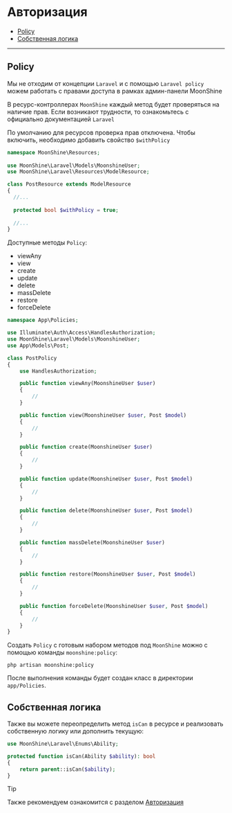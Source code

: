 # Авторизация

- [Policy](#policy)
- [Собственная логика](#is-can)

---

<a name="policy"></a>
## Policy

Мы не отходим от концепции `Laravel` и с помощью `Laravel policy` можем работать с правами доступа в рамках админ-панели MoonShine

В ресурс-контроллерах `MoonShine` каждый метод будет проверяться на наличие прав. Если возникают трудности, то ознакомьтесь с официально документацией `Laravel`

По умолчанию для ресурсов проверка прав отключена. Чтобы включить, необходимо добавить свойство `$withPolicy`

```php
namespace MoonShine\Resources;
 
use MoonShine\Laravel\Models\MoonshineUser;
use MoonShine\Laravel\Resources\ModelResource;

class PostResource extends ModelResource
{
  //...
   
  protected bool $withPolicy = true; 
   
  //...
}

```

Доступные методы `Policy`:

- viewAny
- view
- create
- update
- delete
- massDelete
- restore
- forceDelete

```php
namespace App\Policies;

use Illuminate\Auth\Access\HandlesAuthorization;
use MoonShine\Laravel\Models\MoonshineUser;
use App\Models\Post;

class PostPolicy
{
    use HandlesAuthorization;

    public function viewAny(MoonshineUser $user)
    {
        //
    }

    public function view(MoonshineUser $user, Post $model)
    {
        //
    }

    public function create(MoonshineUser $user)
    {
        //
    }

    public function update(MoonshineUser $user, Post $model)
    {
        //
    }

    public function delete(MoonshineUser $user, Post $model)
    {
        //
    }

    public function massDelete(MoonshineUser $user)
    {
        //
    }

    public function restore(MoonshineUser $user, Post $model)
    {
        //
    }

    public function forceDelete(MoonshineUser $user, Post $model)
    {
        //
    }
}
```

Создать `Policy` с готовым набором методов под `MoonShine` можно с помощью команды `moonshine:policy`:

```shell
php artisan moonshine:policy
```

После выполнения команды будет создан класс в директории `app/Policies`.

<a name="is-can"></a>
## Собственная логика

Также вы можете переопределить метод `isCan` в ресурсе и реализовать собственную логику или дополнить текущую:

```php
use MoonShine\Laravel\Enums\Ability;

protected function isCan(Ability $ability): bool
{
    return parent::isCan($ability);
}
```

> [!TIP]
> Также рекомендуем ознакомится с разделом [Авторизация](/docs/{{version}}/advanced/authorization)
